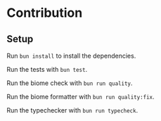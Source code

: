 # Contribution

## Setup

Run `bun install` to install the dependencies.

Run the tests with `bun test`.

Run the biome check with `bun run quality`.

Run the biome formatter with `bun run quality:fix`.

Run the typechecker with `bun run typecheck`.
